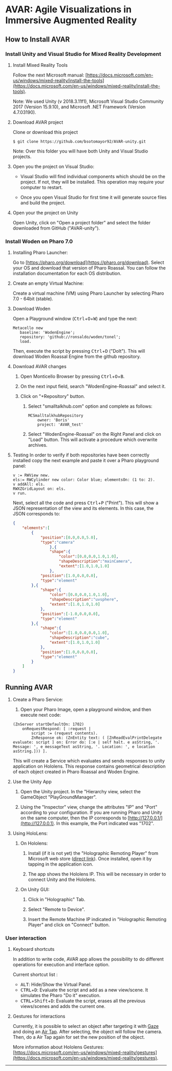 # AVAR: Agile Visualizations in Immersive Augmented Reality

## How to Install AVAR
### Install Unity and Visual Studio for Mixed Reality Development
1. Install Mixed Reality Tools

    Follow the next Microsoft manual: [https://docs.microsoft.com/en-us/windows/mixed-reality/install-the-tools](https://docs.microsoft.com/en-us/windows/mixed-reality/install-the-tools). 

    Note: We used Unity (v 2018.3.11f1), Microsoft Visual Studio Community 2017 (Version 15.9.10), and Microsoft .NET Framework (Version 4.7.03190).

2. Download AVAR project

    Clone or download this project

    ```
    $ git clone https://github.com/bsotomayor92/AVAR-unity.git
    ```

    Note: Over this folder you will have both Unity and Visual Studio projects.

3. Open you the project on Visual Studio:

    * Visual Studio will find individual components which should be on the project. If not, they will be installed. This operation may require your computer to restart.

    * Once you open Visual Studio for first time it will generate source files and build the project.

4. Open your the project on Unity

    Open Unity, click on "Open a project folder" and select the folder downloaded from GitHub ("AVAR-unity").
            
### Install Woden on Pharo 7.0

1. Installing Pharo Launcher:

    Go to [https://pharo.org/download](https://pharo.org/download). Select your OS and download that version of Pharo Roassal. You can follow the installation documentation for each OS distribution.

2. Create an empty Virtual Machine:

    Create a virtual machine (VM) using Pharo Launcher by selecting Pharo 7.0 - 64bit (stable).

3. Download Woden

    Open a Playground window (<kbd>Ctrl</kbd>+<kbd>O</kbd>+<kbd>W</kbd>) and type the next:

    ```
    Metacello new
       baseline: 'WodenEngine';
       repository: 'github://ronsaldo/woden/tonel';
       load.
    ```

    Then, execute the script by pressing <kbd>Ctrl</kbd>+<kbd>D</kbd> ("DoIt"). This will download Woden Roassal Engine from the github repository.

4. Download AVAR changes

    1. Open Monticello Browser by pressing <kbd>Ctrl</kbd>+<kbd>O</kbd>+<kbd>B</kbd>.
    2. On the next input field, search "WodenEngine-Roassal" and select it.
    3. Click on "+Repository" button.

        1. Select "smalltalkhub.com" option and complete as follows:
        
            ```
            MCSmalltalkhubRepository
                owner: 'Boris'
                project: 'AVAR_test'
            ```
        
        2. Select "WodenEngine-Roassal" on the Right Panel and click on "Load" button. This will activate a procedure which overwrite archives.


5. Testing
    In order to verify if both repositories have been correctly installed copy the next example and paste it over a Pharo playground panel:
    ```smalltalk
    v := RWView new.
    els:= RWCylinder new color: Color blue; elementsOn: (1 to: 2).
    v addAll: els.
    RWXZGridLayout on: els.
    v run.
    ```
    Next, select all the code and press <kbd>Ctrl</kbd>+<kbd>P</kbd> ("Print"). This will show a JSON representation of the view and its elements. In this case, the JSON corresponds to:
    ```json
    {
        "elements":[
            {
                "position":[0.0,0.0,5.0],
                "type":"camera"
                    },{
                    "shape":{
                        "color":[0.0,0.0,1.0,1.0],
                        "shapeDescription":"mainCamera",
                        "extent":[1.0,1.0,1.0]
                    },
                "position":[1.0,0.0,0.0],
                "type":"element"
            },{
                "shape":{
                    "color":[0.0,0.0,1.0,1.0],
                    "shapeDescription":"uvsphere",
                    "extent":[1.0,1.0,1.0]
                },
                "position":[-1.0,0.0,0.0],
                "type":"element"
            },{
                "shape":{
                    "color":[1.0,0.0,0.0,1.0],
                    "shapeDescription":"cube",
                    "extent":[1.0,1.0,1.0]
                },
                "position":[1.0,0.0,0.0],
                "type":"element"
            }
        ]
    }
    ```

## Running AVAR

1. Create a Pharo Service:
    
    1. Open your Pharo Image, open a playground window, and then execute next code:
    
    ```smalltalk
    (ZnServer startDefaultOn: 1702)
        onRequestRespond: [ :request |
            script := (request contents).
            ZnResponse ok: (ZnEntity text: ( [ZnReadEvalPrintDelegate evaluate: script ] on: Error do: [:e | self halt. e asString, '. Message: ', e messageText asString, '. Location: ', e location asString.])) ].
    ```
    
    This will create a Service which evaluates and sends responses to unity application on Hololens. This response contains geometrical description of each object created in Pharo Roassal and Woden Engine.

2. Use the Unity App
    
    1. Open the Unity project. In the "Hierarchy view, select the GameObject "PlayGroundManager".
    
    2. Using the "Inspector" view, change the attributes "IP" and "Port" according to your configuration. If you are running Pharo and Unity on the same computer, then the IP corresponds to [http://127.0.0.1/](http://127.0.0.1). In this example, the Port indicated was "1702".

3. Using HoloLens:
    
    1. On Hololens:
        
        1. Install (if it is not yet) the "Holographic Remoting Player" from Microsoft web store ([direct link](https://www.microsoft.com/en-us/p/holographic-remoting-player/9nblggh4sv40?activetab=pivot:overviewtab)). Once installed, open it by tapping in the application icon.
        
        2. The app shows the Hololens IP. This will be necessary in order to connect Unity and the Hololens.
    
    2. On Unity GUI:
        
        1. Click in "Holographic" Tab.
        
        2. Select "Remote to Device".
        
        3. Insert the Remote Machine IP indicated in "Holographic Remoting Player" and click on "Connect" button.

### User interaction

1. Keyboard shortcuts

    In addition to write code, AVAR app allows the possibility to do different operations for execution and interface option.

    Current shortcut list :
    * <kbd>ALT</kbd>: Hide/Show the Virtual Panel.
    * <kbd>CTRL</kbd>+<kbd>D</kbd>: Evaluate the script and add as a new view/scene. It simulates the Pharo "Do it" execution.
    * <kbd>CTRL</kbd>+<kbd>Shift</kbd>+<kbd>D</kbd>: Evaluate the script, erases all the previous views/scenes and adds the current one.

2. Gestures for interactions
    
    Currently, it is possible to select an object after targeting it with [Gaze](https://docs.microsoft.com/en-us/windows/mixed-reality/gaze) and doing an [Air Tap](https://docs.microsoft.com/en-us/windows/mixed-reality/gestures#air-tap). After selecting, the object will follow the camera. Then, do a Air Tap again for set the new position of the object.

    More information about Hololens Gestures: [https://docs.microsoft.com/en-us/windows/mixed-reality/gestures](https://docs.microsoft.com/en-us/windows/mixed-reality/gestures).

---